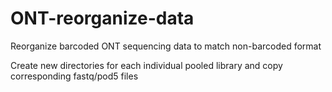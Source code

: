 # ONT-reorganize-data
Reorganize barcoded ONT sequencing data to match non-barcoded format



Create new directories for each individual pooled library and copy corresponding fastq/pod5 files

